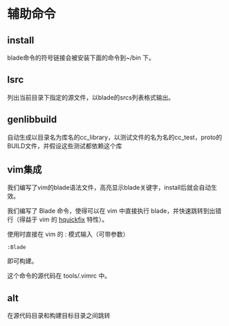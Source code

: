 # 辅助命令

## install
blade命令的符号链接会被安装下面的命令到~/bin 下。

## lsrc
列出当前目录下指定的源文件，以blade的srcs列表格式输出。

## genlibbuild
自动生成以目录名为库名的cc_library，以测试文件的名为名的cc_test，proto的BUILD文件，并假设这些测试都依赖这个库

## vim集成
我们编写了vim的blade语法文件，高亮显示blade关键字，install后就会自动生效。

我们编写了 Blade 命令，使得可以在 vim 中直接执行 blade，并快速跳转到出错行（得益于 vim 的 [hquickfix](ttp://easwy.com/blog/archives/advanced-vim-skills-quickfix-mode/) 特性）。

使用时直接在 vim 的 : 模式输入（可带参数）

```vim
:Blade
```

即可构建。

这个命令的源代码在 tools/.vimrc 中。

## alt
在源代码目录和构建目标目录之间跳转

